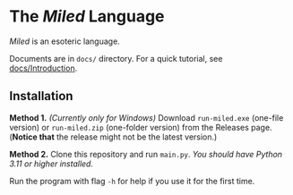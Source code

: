 # The _Miled_ Language

_Miled_ is an esoteric language.

Documents are in `docs/` directory. For a quick tutorial, see [docs/Introduction](./docs/Introduction.md).

## Installation

**Method 1.** _(Currently only for Windows)_ Download `run-miled.exe` (one-file version) or `run-miled.zip`
(one-folder version) from the Releases page. (**Notice that** the release might not be the latest version.)

**Method 2.** Clone this repository and run `main.py`. _You should have Python 3.11 or higher installed._

Run the program with flag `-h` for help if you use it for the first time.
